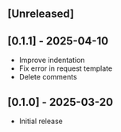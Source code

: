 ## [Unreleased]
## [0.1.1] - 2025-04-10

- Improve indentation
- Fix error in request template
- Delete comments

## [0.1.0] - 2025-03-20

- Initial release

